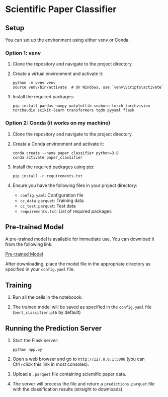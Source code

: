 # Scientific Paper Classifier

## Setup

You can set up the environment using either venv or Conda.

### Option 1: venv

1. Clone the repository and navigate to the project directory.

2. Create a virtual environment and activate it:
   ```
   python -m venv venv
   source venv/bin/activate  # On Windows, use `venv\Scripts\activate`
   ```

3. Install the required packages:
   ```
   pip install pandas numpy matplotlib seaborn torch torchvision torchaudio scikit-learn transformers tqdm pyyaml flask
   ```

### Option 2: Conda (it works on my machine)

1. Clone the repository and navigate to the project directory.

2. Create a Conda environment and activate it:
   ```
   conda create --name paper_classifier python=3.8
   conda activate paper_classifier
   ```

3. Install the required packages using pip:
   ```
   pip install -r requirements.txt
   ```

4. Ensure you have the following files in your project directory:
   - `config.yaml`: Configuration file
   - `cc_data.parquet`: Training data
   - `cc_test.parquet`: Test data
   - `requirements.txt`: List of required packages

## Pre-trained Model

A pre-trained model is available for immediate use. You can download it from the following link:

[Pre-trained Model](https://drive.google.com/file/d/1Wmrvl4A-P2uhnAlayCRLeuUneYqZYdNQ/view?usp=drive_link)

After downloading, place the model file in the appropriate directory as specified in your `config.yaml` file.

## Training

1. Run all the cells in the noteboook.

2. The trained model will be saved as specified in the `config.yaml` file (`bert_classifier.pth` by default)

## Running the Prediction Server

1. Start the Flask server:
   ```
   python app.py
   ```

2. Open a web browser and go to `http://127.0.0.1:5000` (you can Ctrl+click this link in most consoles).

3. Upload a `.parquet` file containing scientific paper data.

4. The server will process the file and return a `predictions.parquet` file with the classification results (straight to downloads).